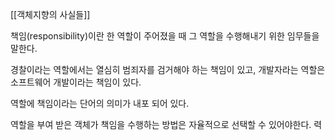 [[객체지향의 사실들]]

책임(responsibility)이란 한 역할이 주어졌을 때 그 역할을 수행해내기 위한 임무들을 말한다.

경찰이라는 역할에서는 열심히 범죄자를 검거해야 하는 책임이 있고, 개발자라는 역할은 소프트웨어 개발이라는 책임이 있다.

역할에 책임이라는 단어의 의미가 내포 되어 있다.

역할을 부여 받은 객체가 책임을 수행하는 방법은 자율적으로 선택할 수 있어야한다.
력
